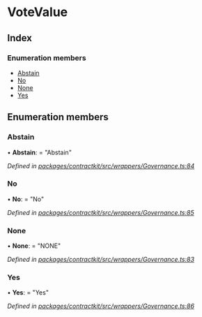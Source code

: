 # VoteValue

## Index

### Enumeration members

* [Abstain](../enums/_wrappers_governance_.votevalue.md#abstain)
* [No](../enums/_wrappers_governance_.votevalue.md#no)
* [None](../enums/_wrappers_governance_.votevalue.md#none)
* [Yes](../enums/_wrappers_governance_.votevalue.md#yes)

## Enumeration members

### Abstain

• **Abstain**: = "Abstain"

_Defined in_ [_packages/contractkit/src/wrappers/Governance.ts:84_](https://github.com/celo-org/celo-monorepo/blob/master/packages/contractkit/src/wrappers/Governance.ts#L84)

### No

• **No**: = "No"

_Defined in_ [_packages/contractkit/src/wrappers/Governance.ts:85_](https://github.com/celo-org/celo-monorepo/blob/master/packages/contractkit/src/wrappers/Governance.ts#L85)

### None

• **None**: = "NONE"

_Defined in_ [_packages/contractkit/src/wrappers/Governance.ts:83_](https://github.com/celo-org/celo-monorepo/blob/master/packages/contractkit/src/wrappers/Governance.ts#L83)

### Yes

• **Yes**: = "Yes"

_Defined in_ [_packages/contractkit/src/wrappers/Governance.ts:86_](https://github.com/celo-org/celo-monorepo/blob/master/packages/contractkit/src/wrappers/Governance.ts#L86)

